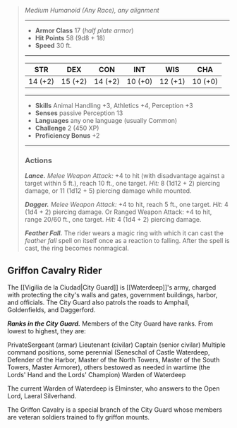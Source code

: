 >*Medium Humanoid (Any Race), any alignment*
>___
>- **Armor Class** 17 (*half plate armor*)
>- **Hit Points** 58 (9d8 + 18)
>- **Speed** 30 ft.
>___
>|STR|DEX|CON|INT|WIS|CHA|
>|:---:|:---:|:---:|:---:|:---:|:---:|
>|14 (+2)|15 (+2)|14 (+2)|10 (+0)|12 (+1)|10 (+0)|
>___
>- **Skills** Animal Handling +3, Athletics +4, Perception +3
>- **Senses** passive Perception 13
>- **Languages** any one language (usually Common)
>- **Challenge** 2 (450 XP)
>- **Proficiency Bonus** +2
>___
>### Actions
>***Lance.*** *Melee Weapon Attack:* +4 to hit (with disadvantage against a target within 5 ft.), reach 10 ft., one target. *Hit:* 8 (1d12 + 2) piercing damage, or 11 (1d12 + 5) piercing damage while mounted.  
>
>***Dagger.*** *Melee Weapon Attack:* +4 to hit, reach 5 ft., one target. *Hit:* 4 (1d4 + 2) piercing damage. Or Ranged Weapon Attack: +4 to hit, range 20/60 ft., one target. *Hit:* 4 (1d4 + 2) piercing damage.  
>
>***Feather Fall.*** The rider wears a magic ring with which it can cast the *feather fall* spell on itself once as a reaction to falling. After the spell is cast, the ring becomes nonmagical.

## Griffon Cavalry Rider

The [[Vigilia de la Ciudad|City Guard]] is [[Waterdeep]]'s army, charged with protecting the city's walls and gates, government buildings, harbor, and officials. The City Guard also patrols the roads to Amphail, Goldenfields, and Daggerford.

***Ranks in the City Guard.*** Members of the City Guard have ranks. From lowest to highest, they are:

PrivateSergeant (armar)
Lieutenant (civilar)
Captain (senior civilar)
Multiple command positions, some perennial (Seneschal of Castle Waterdeep, Defender of the Harbor, Master of the North Towers, Master of the South Towers, Master Armorer), others bestowed as needed in wartime (the Lords' Hand and the Lords' Champion)
Warden of Waterdeep

The current Warden of Waterdeep is Elminster, who answers to the Open Lord, Laeral Silverhand.

The Griffon Cavalry is a special branch of the City Guard whose members are veteran soldiers trained to fly griffon mounts.
